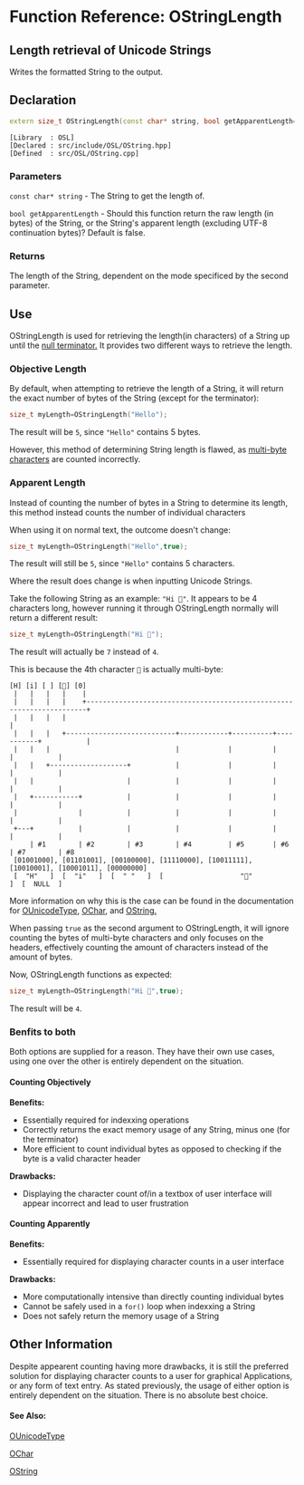 # Function Reference: OStringLength
## Length retrieval of Unicode Strings
Writes the formatted String to the output.

## Declaration
```cpp
extern size_t OStringLength(const char* string, bool getApparentLength=false);
```
```
[Library  : OSL]
[Declared : src/include/OSL/OString.hpp]
[Defined  : src/OSL/OString.cpp]
```

### Parameters
`const char* string` - The String to get the length of.

`bool getApparentLength` - Should this function return the raw length (in bytes) of the String,
or the String's apparent length (excluding UTF-8 continuation bytes)? Default is false.

### Returns
The length of the String, dependent on the mode specificed by the second parameter.

## Use
OStringLength is used for retrieving the length(in characters) of a String up until the [null terminator.](https://en.wikipedia.org/wiki/Null-terminated_string)
It provides two different ways to retrieve the length.

### Objective Length
By default, when attempting to retrieve the length of a String, it will return the exact number of bytes of the String (except for the terminator):
```cpp
size_t myLength=OStringLength("Hello");
```
The result will be `5`, since `"Hello"` contains 5 bytes.

However, this method of determining String length is flawed, as [multi-byte characters](https://github.com/RosettaHS/OrionAPI/blob/main/docs/Type%20Reference/OUnicodeType.md#multi-byte-unicode-characters)
are counted incorrectly.

### Apparent Length
Instead of counting the number of bytes in a String to determine its length, this method instead counts the number of individual characters

When using it on normal text, the outcome doesn't change:
```cpp
size_t myLength=OStringLength("Hello",true);
```
The result will still be `5`, since `"Hello"` contains 5 characters.

Where the result does change is when inputting Unicode Strings.

Take the following String as an example: `"Hi 👋"`. It appears to be 4 characters long, however running it through OStringLength normally will return a different result:
```cpp
size_t myLength=OStringLength("Hi 👋");
```
The result will actually be `7` instead of `4`.

This is because the 4th character `👋` is actually multi-byte:
```
[H] [i] [ ] [👋] [0]
 |   |   |   |    |
 |   |   |   |    +----------------------------------------------------------------------+
 |   |   |   |                                                                           |
 |   |   |   +---------------------------+------------+----------+-----------+           |
 |   |   |                               |            |          |           |           |
 |   |   +-------------------+           |            |          |           |           |
 |   |                       |           |            |          |           |           |
 |   +-----------+           |           |            |          |           |           |
 |               |           |           |            |          |           |           |
 +---+           |           |           |            |          |           |           |
     | #1        | #2        | #3        | #4         | #5       | #6        | #7        | #8
 [01001000], [01101001], [00100000], [11110000], [10011111], [10010001], [10001011], [00000000]
 [  "H"   ]  [  "i"   ]  [  " "   ]  [                   "👋"                     ]  [  NULL  ]
```
More information on why this is the case can be found in the documentation for [OUnicodeType](https://github.com/RosettaHS/OrionAPI/blob/main/docs/Type%20Reference/OUnicodeType.md), [OChar](https://github.com/RosettaHS/OrionAPI/blob/main/docs/Type%20Reference/OChar.md), and [OString.](https://github.com/RosettaHS/OrionAPI/blob/main/docs/Type%20Reference/OString.md#unicode-support)

When passing `true` as the second argument to OStringLength, it will ignore counting the bytes of multi-byte characters and only focuses on the headers,
effectively counting the amount of characters instead of the amount of bytes.

Now, OStringLength functions as expected:
```cpp
size_t myLength=OStringLength("Hi 👋",true);
```
The result will be `4`.

### Benfits to both
Both options are supplied for a reason. They have their own use cases, using one over the other is entirely dependent on the situation.

#### Counting Objectively
**Benefits:**

* Essentially required for indexxing operations
* Correctly returns the exact memory usage of any String, minus one (for the terminator)
* More efficient to count individual bytes as opposed to checking if the byte is a valid character header

**Drawbacks:**

* Displaying the character count of/in a textbox of user interface will appear incorrect and lead to user frustration

#### Counting Apparently
**Benefits:**

* Essentially required for displaying character counts in a user interface

**Drawbacks:**

* More computationally intensive than directly counting individual bytes
* Cannot be safely used in a `for()` loop when indexxing a String
* Does not safely return the memory usage of a String

## Other Information
Despite appearent counting having more drawbacks, it is still the preferred solution for displaying character counts to a user for graphical Applications, or any form of text entry.
As stated previously, the usage of either option is entirely dependent on the situation. There is no absolute best choice.

#### See Also:
[OUnicodeType](https://github.com/RosettaHS/OrionAPI/blob/main/docs/Type%20Reference/OUnicodeType.md)

[OChar](https://github.com/RosettaHS/OrionAPI/blob/main/docs/Type%20Reference/OChar.md)

[OString](https://github.com/RosettaHS/OrionAPI/blob/main/docs/Type%20Reference/OString.md)